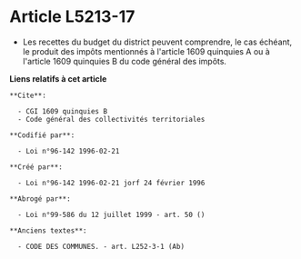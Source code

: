 # Article L5213-17

- Les recettes du budget du district peuvent comprendre, le cas échéant, le produit des impôts mentionnés à l'article 1609
quinquies A ou à l'article 1609 quinquies B du code général des impôts.

**Liens relatifs à cet article**

	**Cite**:

	  - CGI 1609 quinquies B
	  - Code général des collectivités territoriales

	**Codifié par**:

	  - Loi n°96-142 1996-02-21

	**Créé par**:

	  - Loi n°96-142 1996-02-21 jorf 24 février 1996

	**Abrogé par**:

	  - Loi n°99-586 du 12 juillet 1999 - art. 50 ()

	**Anciens textes**:

	  - CODE DES COMMUNES. - art. L252-3-1 (Ab)
